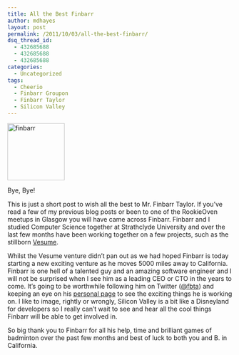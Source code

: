 ```yaml
---
title: All the Best Finbarr
author: mdhayes
layout: post
permalink: /2011/10/03/all-the-best-finbarr/
dsq_thread_id:
  - 432685688
  - 432685688
  - 432685688
categories:
  - Uncategorized
tags:
  - Cheerio
  - Finbarr Groupon
  - Finbarr Taylor
  - Silicon Valley
---
```

<div id="attachment_323" style="width: 138px" class="wp-caption alignright">
  <a href="http://rookieoven.com/wp-content/uploads/2011/10/finbarr.jpeg"><img class="size-full wp-image-323" title="finbarr" src="http://rookieoven.com/wp-content/uploads/2011/10/finbarr.jpeg" alt="finbarr" width="128" height="128" /></a>
  
  <p class="wp-caption-text">
    Bye, Bye!
  </p>
</div>

This is just a short post to wish all the best to Mr. Finbarr Taylor. If you&#8217;ve read a few of my previous blog posts or been to one of the RookieOven meetups in Glasgow you will have came across Finbarr. Finbarr and I studied Computer Science together at Strathclyde University and over the last few months have been working together on a few projects, such as the stillborn [Vesume][1].

Whilst the Vesume venture didn&#8217;t pan out as we had hoped Finbarr is today starting a new exciting venture as he moves 5000 miles away to California. Finbarr is one hell of a talented guy and an amazing software engineer and I will not be surprised when I see him as a leading CEO or CTO in the years to come. It&#8217;s going to be worthwhile following him on Twitter ([@fbta][2]) and keeping an eye on his [personal page][3] to see the exciting things he is working on. I like to image, rightly or wrongly, Silicon Valley is a bit like a Disneyland for developers so I really can&#8217;t wait to see and hear all the cool things Finbarr will be able to get involved in.

So big thank you to Finbarr for all his help, time and brilliant games of badminton over the past few months and best of luck to both you and B. in California.

 [1]: http://rookieoven.com/2011/08/10/what-happened-to-vesume/ "What Happened to Vesume…"
 [2]: http://twitter.com/fbta "Finbarr Twitter"
 [3]: http://finbarrtaylor.com "finbarr homepage"